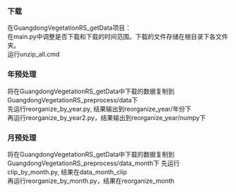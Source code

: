 ### 下载
在GuangdongVegetationRS_getData项目：  
在main.py中调整是否下载和下载的时间范围。下载的文件存储在根目录下各文件夹。  
运行unzip_all.cmd  

### 年预处理
将在GuangdongVegetationRS_getData中下载的数据复制到GuangdongVegetationRS_preprocess/data下  
先运行reorganize_by_year.py, 结果输出到reorganize_year/年份下  
再运行reorganize_by_year2.py，结果输出到reorganize_year/numpy下

### 月预处理
将在GuangdongVegetationRS_getData中下载的数据复制到GuangdongVegetationRS_preprocess/data_month下
先运行clip_by_month.py, 结果在data_month_clip  
再运行reorganize_by_month.py，结果在reorganize_month  